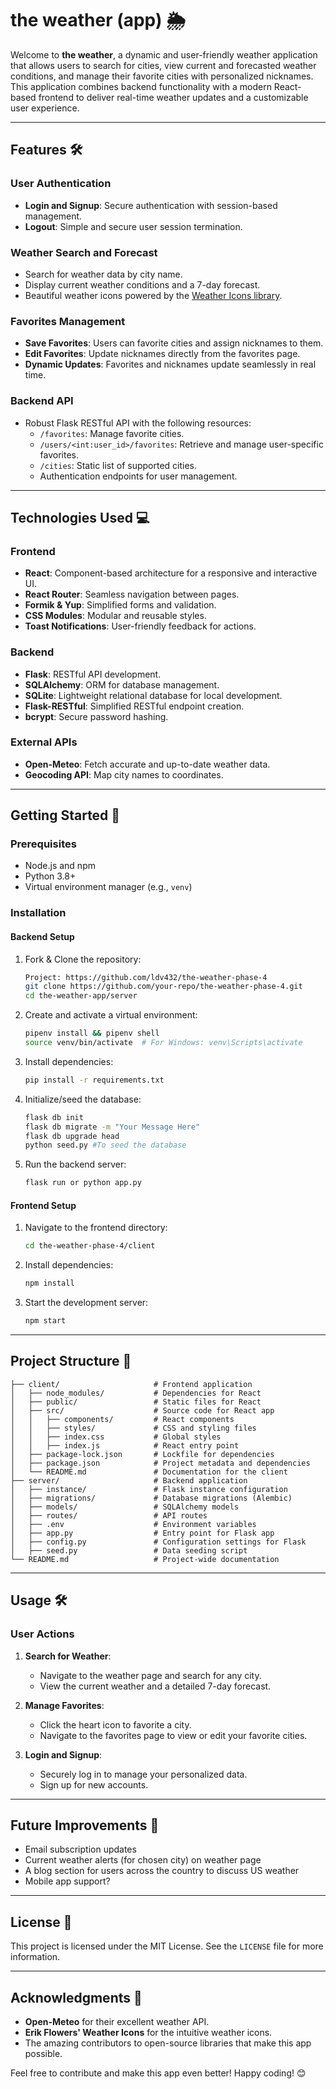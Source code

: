 # the weather (app) 🌦️

Welcome to **the weather**, a dynamic and user-friendly weather application that allows users to search for cities, view current and forecasted weather conditions, and manage their favorite cities with personalized nicknames. This application combines backend functionality with a modern React-based frontend to deliver real-time weather updates and a customizable user experience.

---

## Features 🛠️

### User Authentication
- **Login and Signup**: Secure authentication with session-based management.
- **Logout**: Simple and secure user session termination.

### Weather Search and Forecast
- Search for weather data by city name.
- Display current weather conditions and a 7-day forecast.
- Beautiful weather icons powered by the [Weather Icons library](https://github.com/erikflowers/weather-icons).

### Favorites Management
- **Save Favorites**: Users can favorite cities and assign nicknames to them.
- **Edit Favorites**: Update nicknames directly from the favorites page.
- **Dynamic Updates**: Favorites and nicknames update seamlessly in real time.

### Backend API
- Robust Flask RESTful API with the following resources:
  - `/favorites`: Manage favorite cities.
  - `/users/<int:user_id>/favorites`: Retrieve and manage user-specific favorites.
  - `/cities`: Static list of supported cities.
  - Authentication endpoints for user management.

---

## Technologies Used 💻

### Frontend
- **React**: Component-based architecture for a responsive and interactive UI.
- **React Router**: Seamless navigation between pages.
- **Formik & Yup**: Simplified forms and validation.
- **CSS Modules**: Modular and reusable styles.
- **Toast Notifications**: User-friendly feedback for actions.

### Backend
- **Flask**: RESTful API development.
- **SQLAlchemy**: ORM for database management.
- **SQLite**: Lightweight relational database for local development.
- **Flask-RESTful**: Simplified RESTful endpoint creation.
- **bcrypt**: Secure password hashing.

### External APIs
- **Open-Meteo**: Fetch accurate and up-to-date weather data.
- **Geocoding API**: Map city names to coordinates.

---

## Getting Started 🚀

### Prerequisites
- Node.js and npm
- Python 3.8+
- Virtual environment manager (e.g., `venv`)

### Installation

#### Backend Setup
1. Fork & Clone the repository: 
   ```bash
   Project: https://github.com/ldv432/the-weather-phase-4
   git clone https://github.com/your-repo/the-weather-phase-4.git
   cd the-weather-app/server
   ```
2. Create and activate a virtual environment:
   ```bash
   pipenv install && pipenv shell
   source venv/bin/activate  # For Windows: venv\Scripts\activate
   ```
3. Install dependencies:
   ```bash
   pip install -r requirements.txt
   ```
4. Initialize/seed the database:
   ```bash
   flask db init
   flask db migrate -m "Your Message Here"
   flask db upgrade head
   python seed.py #To seed the database
   ```
5. Run the backend server:
   ```bash
   flask run or python app.py
   ```

#### Frontend Setup
1. Navigate to the frontend directory:
   ```bash
   cd the-weather-phase-4/client
   ```
2. Install dependencies:
   ```bash
   npm install
   ```
3. Start the development server:
   ```bash
   npm start
   ```

---

## Project Structure 📁

```project-root/
├── client/                     # Frontend application
│   ├── node_modules/           # Dependencies for React
│   ├── public/                 # Static files for React
│   ├── src/                    # Source code for React app
│   │   ├── components/         # React components
│   │   ├── styles/             # CSS and styling files
│   │   ├── index.css           # Global styles
│   │   ├── index.js            # React entry point
│   ├── package-lock.json       # Lockfile for dependencies
│   ├── package.json            # Project metadata and dependencies
│   └── README.md               # Documentation for the client
├── server/                     # Backend application
│   ├── instance/               # Flask instance configuration
│   ├── migrations/             # Database migrations (Alembic)
│   ├── models/                 # SQLAlchemy models
│   ├── routes/                 # API routes
│   ├── .env                    # Environment variables
│   ├── app.py                  # Entry point for Flask app
│   ├── config.py               # Configuration settings for Flask
│   ├── seed.py                 # Data seeding script
└── README.md                   # Project-wide documentation
```

---

## Usage 🛠️

### User Actions
1. **Search for Weather**:
   - Navigate to the weather page and search for any city.
   - View the current weather and a detailed 7-day forecast.

2. **Manage Favorites**:
   - Click the heart icon to favorite a city.
   - Navigate to the favorites page to view or edit your favorite cities.

3. **Login and Signup**:
   - Securely log in to manage your personalized data.
   - Sign up for new accounts.

---

## Future Improvements 🌟
- Email subscription updates
- Current weather alerts (for chosen city) on weather page
- A blog section for users across the country to discuss US weather
- Mobile app support?

---

## License 📝
This project is licensed under the MIT License. See the `LICENSE` file for more information.

---

## Acknowledgments 🙌
- **Open-Meteo** for their excellent weather API.
- **Erik Flowers' Weather Icons** for the intuitive weather icons.
- The amazing contributors to open-source libraries that make this app possible.

Feel free to contribute and make this app even better! Happy coding! 😊